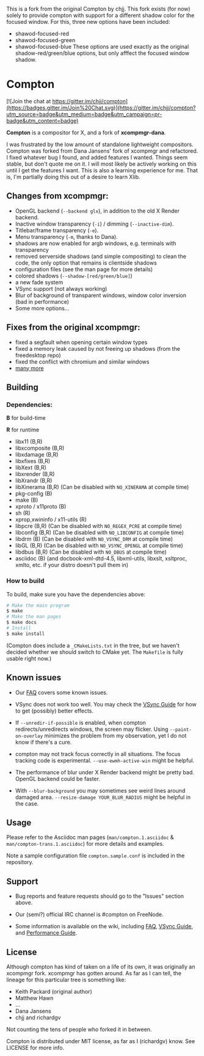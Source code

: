 This is a fork from the original Compton by chjj. This fork exists (for now) solely to provide compton with support for a different shadow color for the focused window. For this, three new options have been included:
- shawod-focused-red
- shawod-focused-green
- shawod-focused-blue
These options are used exactly as the original shadow-red/green/blue options, but only afffect the focused window shadow.

# Compton

[![Join the chat at https://gitter.im/chjj/compton](https://badges.gitter.im/Join%20Chat.svg)](https://gitter.im/chjj/compton?utm_source=badge&utm_medium=badge&utm_campaign=pr-badge&utm_content=badge)

__Compton__ is a compositor for X, and a fork of __xcompmgr-dana__.

I was frustrated by the low amount of standalone lightweight compositors.
Compton was forked from Dana Jansens' fork of xcompmgr and refactored.  I fixed
whatever bug I found, and added features I wanted. Things seem stable, but don't
quote me on it. I will most likely be actively working on this until I get the
features I want. This is also a learning experience for me. That is, I'm
partially doing this out of a desire to learn Xlib.

## Changes from xcompmgr:

* OpenGL backend (`--backend glx`), in addition to the old X Render backend.
* Inactive window transparency (`-i`) / dimming (`--inactive-dim`).
* Titlebar/frame transparency (`-e`).
* Menu transparency (`-m`, thanks to Dana).
* shadows are now enabled for argb windows, e.g. terminals with transparency
* removed serverside shadows (and simple compositing) to clean the code,
  the only option that remains is clientside shadows
* configuration files (see the man page for more details)
* colored shadows (`--shadow-[red/green/blue]`)
* a new fade system
* VSync support (not always working)
* Blur of background of transparent windows, window color inversion (bad in performance)
* Some more options...

## Fixes from the original xcompmgr:

* fixed a segfault when opening certain window types
* fixed a memory leak caused by not freeing up shadows (from the freedesktop
  repo)
* fixed the conflict with chromium and similar windows
* [many more](https://github.com/chjj/compton/issues)

## Building

### Dependencies:

__B__ for build-time

__R__ for runtime

* libx11 (B,R)
* libxcomposite (B,R)
* libxdamage (B,R)
* libxfixes (B,R)
* libXext (B,R)
* libxrender (B,R)
* libXrandr (B,R)
* libXinerama (B,R) (Can be disabled with `NO_XINERAMA` at compile time)
* pkg-config (B)
* make (B)
* xproto / x11proto (B)
* sh (R)
* xprop,xwininfo / x11-utils (R)
* libpcre (B,R) (Can be disabled with `NO_REGEX_PCRE` at compile time)
* libconfig (B,R) (Can be disabled with `NO_LIBCONFIG` at compile time)
* libdrm (B) (Can be disabled with `NO_VSYNC_DRM` at compile time)
* libGL (B,R) (Can be disabled with `NO_VSYNC_OPENGL` at compile time)
* libdbus (B,R) (Can be disabled with `NO_DBUS` at compile time)
* asciidoc (B) (and docbook-xml-dtd-4.5, libxml-utils, libxslt, xsltproc, xmlto, etc. if your distro doesn't pull them in)

### How to build

To build, make sure you have the dependencies above:

```bash
# Make the main program
$ make
# Make the man pages
$ make docs
# Install
$ make install
```

(Compton does include a `_CMakeLists.txt` in the tree, but we haven't decided whether we should switch to CMake yet. The `Makefile` is fully usable right now.)

## Known issues

* Our [FAQ](https://github.com/chjj/compton/wiki/faq) covers some known issues.

* VSync does not work too well. You may check the [VSync Guide](https://github.com/chjj/compton/wiki/vsync-guide) for how to get (possibly) better effects.

* If `--unredir-if-possible` is enabled, when compton redirects/unredirects windows, the screen may flicker. Using `--paint-on-overlay` minimizes the problem from my observation, yet I do not know if there's a cure.

* compton may not track focus correctly in all situations. The focus tracking code is experimental. `--use-ewmh-active-win` might be helpful.

* The performance of blur under X Render backend might be pretty bad. OpenGL backend could be faster.

* With `--blur-background` you may sometimes see weird lines around damaged area. `--resize-damage YOUR_BLUR_RADIUS` might be helpful in the case.

## Usage

Please refer to the Asciidoc man pages (`man/compton.1.asciidoc` & `man/compton-trans.1.asciidoc`) for more details and examples.

Note a sample configuration file `compton.sample.conf` is included in the repository.

## Support

* Bug reports and feature requests should go to the "Issues" section above.

* Our (semi?) official IRC channel is #compton on FreeNode.

* Some information is available on the wiki, including [FAQ](https://github.com/chjj/compton/wiki/faq), [VSync Guide](https://github.com/chjj/compton/wiki/vsync-guide), and [Performance Guide](https://github.com/chjj/compton/wiki/perf-guide).

## License

Although compton has kind of taken on a life of its own, it was originally
an xcompmgr fork. xcompmgr has gotten around. As far as I can tell, the lineage
for this particular tree is something like:

* Keith Packard (original author)
* Matthew Hawn
* ...
* Dana Jansens
* chjj and richardgv

Not counting the tens of people who forked it in between.

Compton is distributed under MIT license, as far as I (richardgv) know. See LICENSE for more info.
